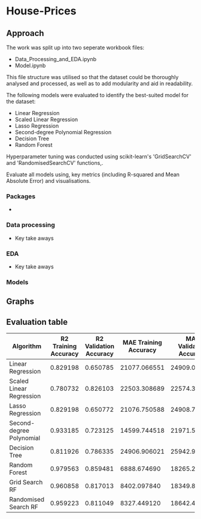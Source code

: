 # House-Prices

## Approach

The work was split up into two seperate workbook files:
- Data_Processing_and_EDA.ipynb
- Model.ipynb

This file structure was utilised so that the dataset could be thoroughly analysed and processed, as well as to add modularity and aid in readability. 

The following models were evaluated to identify the best-suited model for the dataset:
- Linear Regression
- Scaled Linear Regression
- Lasso Regression
- Second-degree Polynomial Regression
- Decision Tree
- Random Forest

Hyperparameter tuning was conducted using scikit-learn's 'GridSearchCV' and 'RandomisedSearchCV' functions,.

Evaluate all models using, key metrics (including R-squared and Mean Absolute Error) and visualisations.

### Packages
- 
### Data processing
- Key take aways
  
### EDA
- Key take aways


### Models

## Graphs

## Evaluation table

|       Algorithm         | R2 Training Accuracy | R2 Validation Accuracy | MAE Training Accuracy | MAE Validation Accuracy |
| ------------------------- | ------------- | ------------- | ------------- | ------------- |
| Linear Regression         | 0.829198	    | 0.650785	    | 21077.066551  | 24909.080194  |
| Scaled Linear Regression  | 0.780732	    | 0.826103	    | 22503.308689	| 22574.392352  |
| Lasso Regression          | 0.829198	    | 0.650772	    | 21076.750588  | 24908.739164  |
| Second-degree Polynomial  | 0.933185	    | 0.723125	    | 14599.744518  | 21971.565993  |
| Decision Tree             | 0.811926	    | 0.786335	    | 24906.906021  | 25942.917001  |
| Random Forest             | 0.979563	    | 0.859481	    | 6888.674690	  | 18265.270063  |
| Grid Search RF            | 0.960858	    | 0.817013	    | 8402.097840	  | 18349.898467  |
| Randomised Search RF      | 0.959223	    | 0.811049	    | 8327.449120	  | 18642.484215  |
